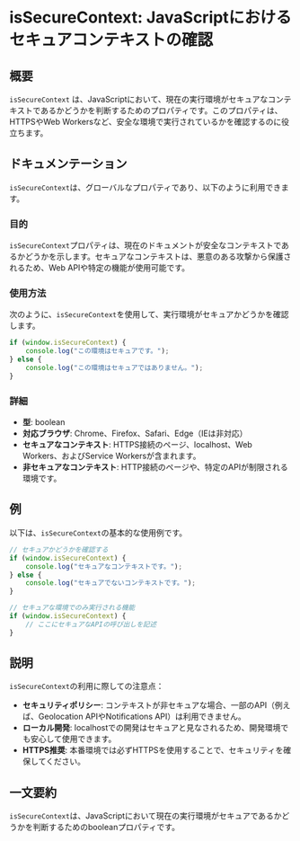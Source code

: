 <!--
Meta Description: # isSecureContext: JavaScriptにおけるセキュアコンテキストの確認 ## 概要 `isSecureContext` は、JavaScriptにおいて、現在の実行環境がセキュアなコンテキストであるかどうかを判断するためのプロパティです。このプロパティは、HTTPSやWeb W...
Meta Keywords: issecurecontext, console, log, window, web
-->

# isSecureContext: JavaScriptにおけるセキュアコンテキストの確認

## 概要
`isSecureContext` は、JavaScriptにおいて、現在の実行環境がセキュアなコンテキストであるかどうかを判断するためのプロパティです。このプロパティは、HTTPSやWeb Workersなど、安全な環境で実行されているかを確認するのに役立ちます。

## ドキュメンテーション
`isSecureContext`は、グローバルなプロパティであり、以下のように利用できます。

### 目的
`isSecureContext`プロパティは、現在のドキュメントが安全なコンテキストであるかどうかを示します。セキュアなコンテキストは、悪意のある攻撃から保護されるため、Web APIや特定の機能が使用可能です。

### 使用方法
次のように、`isSecureContext`を使用して、実行環境がセキュアかどうかを確認します。

```javascript
if (window.isSecureContext) {
    console.log("この環境はセキュアです。");
} else {
    console.log("この環境はセキュアではありません。");
}
```

### 詳細
- **型**: boolean
- **対応ブラウザ**: Chrome、Firefox、Safari、Edge（IEは非対応）
- **セキュアなコンテキスト**: HTTPS接続のページ、localhost、Web Workers、およびService Workersが含まれます。
- **非セキュアなコンテキスト**: HTTP接続のページや、特定のAPIが制限される環境です。

## 例
以下は、`isSecureContext`の基本的な使用例です。

```javascript
// セキュアかどうかを確認する
if (window.isSecureContext) {
    console.log("セキュアなコンテキストです。");
} else {
    console.log("セキュアでないコンテキストです。");
}

// セキュアな環境でのみ実行される機能
if (window.isSecureContext) {
    // ここにセキュアなAPIの呼び出しを記述
}
```

## 説明
`isSecureContext`の利用に際しての注意点：
- **セキュリティポリシー**: コンテキストが非セキュアな場合、一部のAPI（例えば、Geolocation APIやNotifications API）は利用できません。
- **ローカル開発**: localhostでの開発はセキュアと見なされるため、開発環境でも安心して使用できます。
- **HTTPS推奨**: 本番環境では必ずHTTPSを使用することで、セキュリティを確保してください。

## 一文要約
`isSecureContext`は、JavaScriptにおいて現在の実行環境がセキュアであるかどうかを判断するためのbooleanプロパティです。